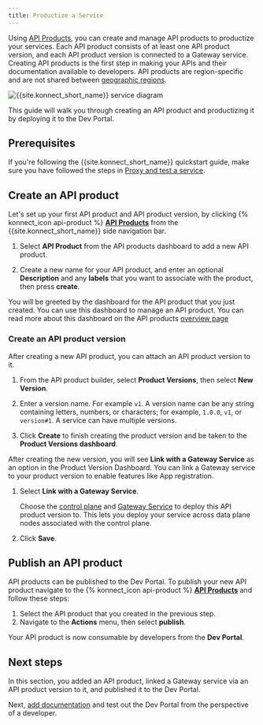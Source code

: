 ```yaml
---
title: Productize a Service
---
```


Using [API Products](/konnect/api-products), you can create and manage API products to productize your services. Each API product consists of at least one API product version, and each API product version is connected to a Gateway service. Creating API products is the first step in making your APIs and their documentation available to developers. API products are region-specific and are not shared between [geographic regions](/konnect/regions/).

![{{site.konnect_short_name}} service diagram](/assets/images/products/konnect/gateway-manager/konnect-services-diagram.png)

This guide will walk you through creating an API product and productizing it by deploying it to the Dev Portal.

## Prerequisites

If you're following the {{site.konnect_short_name}} quickstart guide,
make sure you have followed the steps in [Proxy and test a service](/konnect/getting-started/deploy-service).

## Create an API product <!--these steps will need to be verified once customer 0 happens-->

Let's set up your first API product and API product version, by clicking {% konnect_icon api-product %} [**API Products**](https://cloud.konghq.com/api-products) from the {{site.konnect_short_name}} side navigation bar.

1. Select **API Product** from the API products dashboard to add a new API product.

1. Create a new name for your API product, and enter an optional **Description** and any **labels** that you want to associate with the product, then press **create**. 

You will be greeted by the dashboard for the API product that you just created. You can use this dashboard to manage an API product. You can read more about this dashboard on the API products [overview page](/konnect/api-products/)

### Create an API product version

After creating a new API product, you can attach an API product version to it.

1. From the API product builder, select **Product Versions**, then select **New Version**.

1. Enter a version name. For example `v1`.
     A version name can be any string containing letters, numbers, or characters;
     for example, `1.0.0`, `v1`, or `version#1`. A service can have multiple
     versions.
1. Click **Create** to finish creating the product version and be taken to the **Product Versions dashboard**.

After creating the new version, you will see **Link with a Gateway Service** as an option in the Product Version Dashboard. You can link a Gateway service to your product version to enable features like App registration. 

1. Select **Link with a Gateway Service**. 

    Choose the [control plane](/konnect/gateway-manager/control-plane-groups/) and [Gateway Service](/konnect/gateway-manager/configuration/#gateway-services) to
    deploy this API product version to. This lets you deploy your service across data plane nodes associated with the control plane.
1. Click **Save**.

## Publish an API product

API products can be published to the Dev Portal. To publish your new API product navigate to the {% konnect_icon api-product %} [**API Products**](https://cloud.konghq.com/api-products) and follow these steps: 

1. Select the API product that you created in the previous step.
2. Navigate to the **Actions** menu, then select **publish**. 

Your API product is now consumable by developers from the **Dev Portal**.


## Next steps

In this section, you added an API product, linked a Gateway service via an API product version to it, and published it to the Dev Portal. 

Next, [add documentation](/konnect/getting-started/publish-service/)
and test out the Dev Portal from the perspective of a developer.
